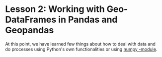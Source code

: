 # Lesson 2: Working with Geo-DataFrames in Pandas and Geopandas

At this point, we have learned few things about how to deal with data and do processes using Python's own 
functionalities or using [numpy -module](http://www.numpy.org/).
  


